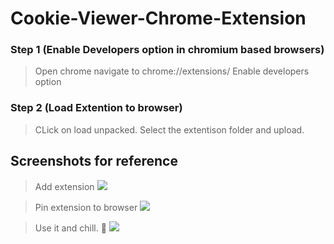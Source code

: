 # Cookie-Viewer-Chrome-Extension

### Step 1 (Enable Developers option in chromium based browsers)
> Open chrome navigate to chrome://extensions/
> Enable developers option

### Step 2 (Load Extention to browser)
> CLick on load unpacked.
> Select the extentison folder and upload.


## Screenshots for reference
> Add extension
![](https://raw.githubusercontent.com/abhisheksharma18021999/Cookie-Viewer-Chrome-Extension/main/screenshots/Screenshot%202024-09-15%20at%202.58.40%E2%80%AFPM.png)

> Pin extension to browser
![](https://github.com/abhisheksharma18021999/Cookie-Viewer-Chrome-Extension/blob/main/screenshots/Screenshot%202024-09-15%20at%202.58.54%E2%80%AFPM.png)

> Use it and chill. 🙌
![](https://github.com/abhisheksharma18021999/Cookie-Viewer-Chrome-Extension/blob/main/screenshots/Screenshot%202024-09-15%20at%203.00.34%E2%80%AFPM.png)
